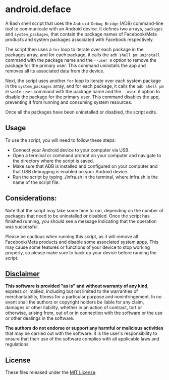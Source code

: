 # android.deface
A Bash shell script that uses the `Android Debug Bridge` (ADB) command-line tool to communicate with an Android device. It defines two arrays, `packages` and `system_packages`, that contain the package names of Facebook/Meta products and system packages associated with Facebook respectively.

The script then uses a `for` loop to iterate over each package in the packages array, and for each package, it calls the `adb shell pm uninstall` command with the package name and the `--user 0` option to remove the package for the primary user. This command uninstalls the app and removes all its associated data from the device.

Next, the script uses another `for` loop to iterate over each system package in the `system_packages` array, and for each package, it calls the `adb shell pm disable-user` command with the package name and the `--user 0` option to disable the package for the primary user. This command disables the app, preventing it from running and consuming system resources.

Once all the packages have been uninstalled or disabled, the script exits.

## Usage
To use the script, you will need to follow these steps:

* Connect your Android device to your computer via USB.
* Open a terminal or command prompt on your computer and navigate to the directory where the script is saved.
* Make sure that ADB is installed and configured on your computer and that USB debugging is enabled on your Android device.
* Run the script by typing ./infra.sh in the terminal, where infra.sh is the name of the script file.

## Considerations:
Note that the script may take some time to run, depending on the number of packages that need to be uninstalled or disabled. Once the script has finished running, you should see a message indicating that the operation was successful.

Please be cautious when running this script, as it will remove all Facebook/Meta products and disable some associated system apps. This may cause some features or functions of your device to stop working properly, so please make sure to back up your device before running the script.

## [Disclaimer](DISCLAIMER)
**This software is provided "as is" and without warranty of any kind**, express or implied, including but not limited to the warranties of merchantability, fitness for a particular purpose and noninfringement. In no event shall the authors or copyright holders be liable for any claim, damages or other liability, whether in an action of contract, tort or otherwise, arising from, out of or in connection with the software or the use or other dealings in the software.

**The authors do not endorse or support any harmful or malicious activities** that may be carried out with the software. It is the user's responsibility to ensure that their use of the software complies with all applicable laws and regulations.

## License

These files released under the [MIT License](LICENSE).
